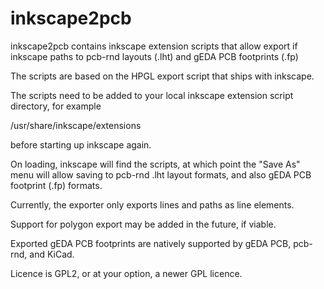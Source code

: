 # inkscape2pcb
inkscape2pcb contains inkscape extension scripts that allow export if inkscape paths to pcb-rnd layouts (.lht) and gEDA PCB footprints (.fp)

The scripts are based on the HPGL export script that ships with inkscape.

The scripts need to be added to your local inkscape extension script directory, for example

/usr/share/inkscape/extensions

before starting up inkscape again.

On loading, inkscape will find the scripts, at which point the "Save As" menu will allow saving to pcb-rnd .lht layout formats, and also gEDA PCB footprint (.fp) formats.

Currently, the exporter only exports lines and paths as line elements.

Support for polygon export may be added in the future, if viable.

Exported gEDA PCB footprints are natively supported by gEDA PCB, pcb-rnd, and KiCad.

Licence is GPL2, or at your option, a newer GPL licence.


